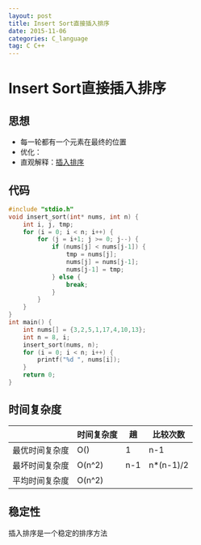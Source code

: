 ```yaml
---
layout: post
title: Insert Sort直接插入排序
date: 2015-11-06
categories: C_language
tag: C C++
---
```

# Insert Sort直接插入排序

## 思想


* 每一轮都有一个元素在最终的位置
* 优化：
* 直观解释：[插入排序](https://www.bilibili.com/video/av10076626?from=search&seid=3282567596778482261)

## 代码
```C
#include "stdio.h"
void insert_sort(int* nums, int n) {
    int i, j, tmp;
    for (i = 0; i < n; i++) {
        for (j = i+1; j >= 0; j--) {
            if (nums[j] < nums[j-1]) {
                tmp = nums[j];
                nums[j] = nums[j-1];
                nums[j-1] = tmp;
            } else {
                break;
            }
        }
    }
}
int main() {
    int nums[] = {3,2,5,1,17,4,10,13};
    int n = 8, i;
    insert_sort(nums, n);
    for (i = 0; i < n; i++) {
        printf("%d ", nums[i]);
    }
    return 0;
}
```


## 时间复杂度
||时间复杂度|趟|比较次数|
|----|----|----|----|
|最优时间复杂度|O()|1|n-1
|最坏时间复杂度|O(n^2)|n-1|n*(n-1)/2
|平均时间复杂度|O(n^2)||

## 稳定性
插入排序是一个稳定的排序方法




